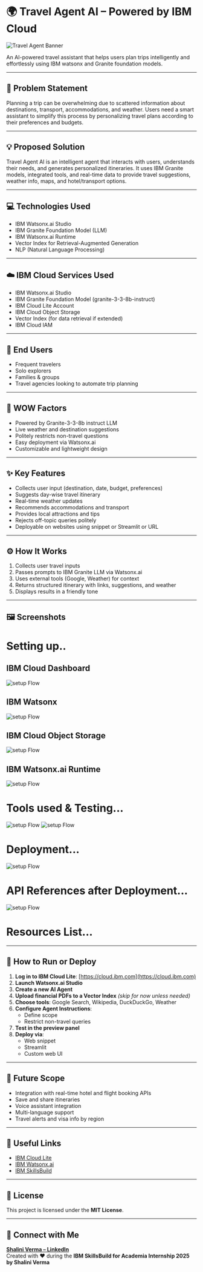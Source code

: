 # 🌍 Travel Agent AI – Powered by IBM Cloud

![Travel Agent Banner](./Travel_agent/intro.png)

An AI-powered travel assistant that helps users plan trips intelligently and effortlessly using IBM watsonx and Granite foundation models.

---

## 🧠 Problem Statement

Planning a trip can be overwhelming due to scattered information about destinations, transport, accommodations, and weather. Users need a smart assistant to simplify this process by personalizing travel plans according to their preferences and budgets.

---

## 💡 Proposed Solution

Travel Agent AI is an intelligent agent that interacts with users, understands their needs, and generates personalized itineraries. It uses IBM Granite models, integrated tools, and real-time data to provide travel suggestions, weather info, maps, and hotel/transport options.

---

## 💻 Technologies Used

- IBM Watsonx.ai Studio 
- IBM Granite Foundation Model (LLM)
- IBM Watsonx.ai Runtime
- Vector Index for Retrieval-Augmented Generation
- NLP (Natural Language Processing)

---

## ☁️ IBM Cloud Services Used

- IBM Watsonx.ai Studio  
- IBM Granite Foundation Model (granite-3-3-8b-instruct)  
- IBM Cloud Lite Account 
- IBM Cloud Object Storage
- Vector Index (for data retrieval if extended)  
- IBM Cloud IAM

---

## 👥 End Users

- Frequent travelers  
- Solo explorers  
- Families & groups  
- Travel agencies looking to automate trip planning

---

## 🌟 WOW Factors

- Powered by Granite-3-3-8b instruct LLM  
- Live weather and destination suggestions  
- Politely restricts non-travel questions  
- Easy deployment via Watsonx.ai  
- Customizable and lightweight design

---

## ✨ Key Features

- Collects user input (destination, date, budget, preferences)  
- Suggests day-wise travel itinerary  
- Real-time weather updates  
- Recommends accommodations and transport  
- Provides local attractions and tips  
- Rejects off-topic queries politely  
- Deployable on websites using snippet or Streamlit or URL

---

## ⚙️ How It Works

1. Collects user travel inputs  
2. Passes prompts to IBM Granite LLM via Watsonx.ai  
3. Uses external tools (Google, Weather) for context  
4. Returns structured itinerary with links, suggestions, and weather  
5. Displays results in a friendly tone

---

## 🖼️ Screenshots

# Setting up..
## IBM Cloud Dashboard
![setup Flow](./Travel_agent/dashboard_IBM_Cloud.jpg)

## IBM Watsonx 
![setup Flow](./Travel_agent/IBM_WatsonxHomePage.jpg)

## IBM Cloud Object Storage
![setup Flow](./Travel_agent/CloudObjectStorage.jpg)

## IBM Watsonx.ai Runtime
![setup Flow](./Travel_agent/watsonxRuntime.jpg)

# Tools used & Testing...
![setup Flow](./Travel_agent/agenticAI_TravelAgentPage.jpg)
![setup Flow](./Travel_agent/quickStartQuestion3.jpg)

# Deployment...
![setup Flow](./Travel_agent/DeploymentCompleted.jpg)

# API References after Deployment...
![setup Flow](./Travel_agent/endpoints.jpg)

# Resources List...


---

## 🚀 How to Run or Deploy

1. **Log in to IBM Cloud Lite**: [https://cloud.ibm.com](https://cloud.ibm.com)  
2. **Launch Watsonx.ai Studio**  
3. **Create a new AI Agent**  
4. **Upload financial PDFs to a Vector Index** *(skip for now unless needed)*  
5. **Choose tools**: Google Search, Wikipedia, DuckDuckGo, Weather  
6. **Configure Agent Instructions**:  
   - Define scope  
   - Restrict non-travel queries  
7. **Test in the preview panel**  
8. **Deploy via**:  
   - Web snippet  
   - Streamlit  
   - Custom web UI

---

## 🔮 Future Scope

- Integration with real-time hotel and flight booking APIs  
- Save and share itineraries  
- Voice assistant integration  
- Multi-language support  
- Travel alerts and visa info by region

---

## 🔗 Useful Links

- [IBM Cloud Lite](https://cloud.ibm.com)
- [IBM Watsonx.ai](https://www.ibm.com/products/watsonx)
- [IBM SkillsBuild](https://skillsbuild.org/)

---

## 📝 License

This project is licensed under the **MIT License**.

---

## 🤝 Connect with Me

**[Shalini Verma – LinkedIn]([https://www.linkedin.com/in/](https://www.linkedin.com/in/shalini-verma-35b0a7261/))**  
Created with ❤️ during the **IBM SkillsBuild for Academia Internship 2025 by Shalini Verma**

